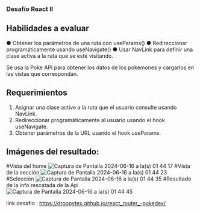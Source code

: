 ### Desafío React II
## Habilidades a evaluar
● Obtener los parámetros de una ruta con useParams()
● Redireccionar programáticamente usando useNavigate()
● Usar NavLink para definir una clase activa a la ruta que se esté visitando.

Se usa la Poke API para obtener los datos de los pokemones y cargarlos en las vistas que correspondan.

## Requerimientos
1. Asignar una clase active a la ruta que el usuario consulte usando NavLink. 
2. Redireccionar programáticamente al usuario usando el hook useNavigate. 
3. Obtener parámetros de la URL usando el hook useParams.

## Imágenes del resultado:
#Vista del home
![Captura de Pantalla 2024-06-16 a la(s) 01 44 17](https://github.com/Droopytex/react_router_-pokedex/assets/151586858/8d9dfab3-49de-4842-af0b-eb36c8adfb62)
#Vista de la sección
![Captura de Pantalla 2024-06-16 a la(s) 01 44 23](https://github.com/Droopytex/react_router_-pokedex/assets/151586858/9ccad9e0-7f6d-4235-8df4-6299c4d3597a)
#Selección
![Captura de Pantalla 2024-06-16 a la(s) 01 44 35](https://github.com/Droopytex/react_router_-pokedex/assets/151586858/86bcb630-a9f9-4415-b3e4-d65592dfeea9)
#Resultado de la info rescatada de la Api
![Captura de Pantalla 2024-06-16 a la(s) 01 44 45](https://github.com/Droopytex/react_router_-pokedex/assets/151586858/07729a53-d468-46f5-ae5f-bc8f18165195)


link desafio : https://droopytex.github.io/react_router_-pokedex/
